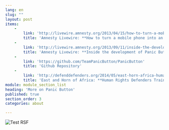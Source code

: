 ```yaml
---
lang: en
slug: ""
layout: post
items:
    -
        link: 'http://livewire.amnesty.org/2013/04/15/how-to-turn-a-mobile-phone-into-an-alert-system-for-activists/'
        title: 'Amnesty Livewire: **How to turn a mobile phone into an alert system for activists**'
    -
        link: 'http://livewire.amnesty.org/2013/09/11/inside-the-development-of-amnestys-new-panic-button-app/'
        title: 'Amnesty Livewire: **Inside the development of Panic Button**'
    -
        link: 'https://github.com/TeamPanicButton/PanicButton'
        title: 'Github Repository'
    -
        link: 'http://defenddefenders.org/2014/05/east-horn-africa-human-rights-defenders-train-new-app-defend-attack/'
        title: 'East and Horn of Africa: **Human Rights Defenders Train In New App To Defend Themselves Against Attack**'
module: module_section_list
heading: 'More on Panic Button'
published: true
section_order: 3
categories: about

---
```


![Test RSF](/media/Screen%20Shot%202014-01-13%20at%2016.57.40.png)